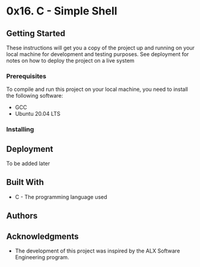 # 0x16. C - Simple Shell
## Getting Started
These instructions will get you a copy of the project up and running on your
local machine for development and testing purposes. See deployment for notes on
how to deploy the project on a live system
### Prerequisites
To compile and run this project on your local machine, you need to install the
following software:
- GCC
- Ubuntu 20.04 LTS

### Installing

## Deployment
To be added later

## Built With
- C - The programming language used

## Authors
## Acknowledgments
- The development of this project was inspired by the ALX Software Engineering
program.
